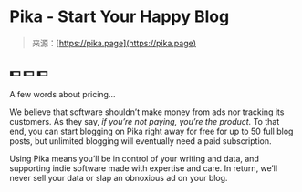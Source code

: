 <!--yml
category: 未分类
date: 2024-05-27 14:37:51
-->

# Pika - Start Your Happy Blog

> 来源：[https://pika.page](https://pika.page)

## 💵 💵 💵
A few words about pricing…

We believe that software shouldn’t make money from ads nor tracking its customers. As they say, *if you’re not paying, you’re the product.* To that end, you can start blogging on Pika right away for free for up to 50 full blog posts, but unlimited blogging will eventually need a paid subscription.

Using Pika means you’ll be in control of your writing and data, and supporting indie software made with expertise and care. In return, we’ll never sell your data or slap an obnoxious ad on your blog.